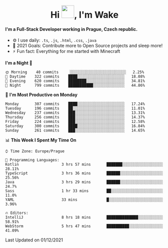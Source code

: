 <h1 align="center">Hi <img src="https://raw.githubusercontent.com/MrWakeCZ/MrWakeCZ/master/Hi.gif" width="40px" />, I'm Wake</h1>

#### I'm a Full-Stack Developer working in Prague, Czech republic.
- ⚙️ I use daily: `.ts`, `.js`, `.html`, `.css`, `.java`
- 🥅 2021 Goals: Contribute more to Open Source projects and sleep more!
- ⚡ Fun fact: Everything for me started with Minecraft

<!--START_SECTION:waka-->
**I'm a Night 🦉** 

```text
🌞 Morning    40 commits     ░░░░░░░░░░░░░░░░░░░░░░░░░   2.25% 
🌆 Daytime    322 commits    ████░░░░░░░░░░░░░░░░░░░░░   18.08% 
🌃 Evening    620 commits    ████████░░░░░░░░░░░░░░░░░   34.81% 
🌙 Night      799 commits    ███████████░░░░░░░░░░░░░░   44.86%

```
📅 **I'm Most Productive on Monday** 

```text
Monday       307 commits    ████░░░░░░░░░░░░░░░░░░░░░   17.24% 
Tuesday      196 commits    ██░░░░░░░░░░░░░░░░░░░░░░░   11.01% 
Wednesday    237 commits    ███░░░░░░░░░░░░░░░░░░░░░░   13.31% 
Thursday     256 commits    ███░░░░░░░░░░░░░░░░░░░░░░   14.37% 
Friday       224 commits    ███░░░░░░░░░░░░░░░░░░░░░░   12.58% 
Saturday     300 commits    ████░░░░░░░░░░░░░░░░░░░░░   16.84% 
Sunday       261 commits    ███░░░░░░░░░░░░░░░░░░░░░░   14.65%

```


📊 **This Week I Spent My Time On** 

```text
⌚︎ Time Zone: Europe/Prague

💬 Programming Languages: 
Kotlin                   3 hrs 57 mins       ███████░░░░░░░░░░░░░░░░░░   28.11% 
TypeScript               3 hrs 36 mins       ██████░░░░░░░░░░░░░░░░░░░   25.56% 
Java                     3 hrs 29 mins       ██████░░░░░░░░░░░░░░░░░░░   24.7% 
Sass                     1 hr 33 mins        ██░░░░░░░░░░░░░░░░░░░░░░░   11.0% 
YAML                     33 mins             █░░░░░░░░░░░░░░░░░░░░░░░░   3.96%

🔥 Editors: 
IntelliJ                 8 hrs 18 mins       ██████████████░░░░░░░░░░░   58.91% 
WebStorm                 5 hrs 47 mins       ██████████░░░░░░░░░░░░░░░   41.09%

```


 Last Updated on 01/12/2021
<!--END_SECTION:waka-->
